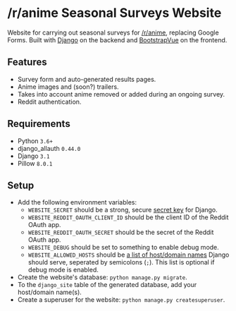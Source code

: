 # /r/anime Seasonal Surveys Website

Website for carrying out seasonal surveys for [/r/anime](https://www.reddit.com/r/anime/), replacing Google Forms. Built with [Django](https://www.djangoproject.com/) on the backend and [BootstrapVue](https://bootstrap-vue.org/) on the frontend.

## Features

* Survey form and auto-generated results pages.
* Anime images and (soon?) trailers.
* Takes into account anime removed or added during an ongoing survey.
* Reddit authentication.

## Requirements

* Python `3.6+`
* django_allauth `0.44.0`
* Django `3.1`
* Pillow `8.0.1`

## Setup

* Add the following environment variables:
  * `WEBSITE_SECRET` should be a strong, secure [secret key](https://docs.djangoproject.com/en/3.1/ref/settings/#secret-key) for Django.
  * `WEBSITE_REDDIT_OAUTH_CLIENT_ID` should be the client ID of the Reddit OAuth app.
  * `WEBSITE_REDDIT_OAUTH_SECRET` should be the secret of the Reddit OAuth app.
  * `WEBSITE_DEBUG` should be set to something to enable debug mode.
  * `WEBSITE_ALLOWED_HOSTS` should be [a list of host/domain names](https://docs.djangoproject.com/en/3.1/ref/settings/#std:setting-ALLOWED_HOSTS) Django should serve, seperated by semicolons (`;`). This list is optional if debug mode is enabled.
* Create the website's database: `python manage.py migrate`.
* To the `django_site` table of the generated database, add your host/domain name(s).
* Create a superuser for the website: `python manage.py createsuperuser`.
